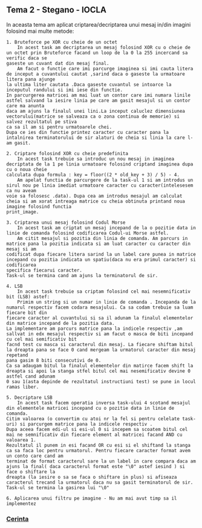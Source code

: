 ## Tema 2 - Stegano - IOCLA

In aceasta tema am aplicat criptarea/decriptarea unui mesaj in/din imagini folosind mai multe metode:
    
    
    1. Bruteforce pe XOR cu cheie de un octet
        In acest task am decriptarea un mesaj folosind XOR cu o cheie de un octet prin Bruteforce facand un loop de la 0 la 255 incercand sa verific daca se 
    gaseste un cuvant dat din mesaj final.
        Am facut o functie care imi parcurge imaginea si imi cauta litera de inceput a cuvantului cautat ,sarind daca o gaseste la urmatoare litera pana ajunge 
    la ultima liter cautata .Daca gaseste cuvantul se intoarce la inceputul randului si imi iese din functie.
    In parcurgerea matricei am mai luat un contor care imi numara linile astfel salvand la iesire linia pe care am gasit mesajul si un contor care ma anunta
    daca am ajuns la finalul unei lini.La inceput caluclez dimensiunea vectorului(matrice se salveaza ca o zona continua de memorie) si salvez rezultatul pe stiva
    ca sa il am si pentru urmatoarele chei.
    Dupa ce ies din functie printez caracter cu caracter pana la intalnirea terminatorului de sir alaturi de cheia si linia la care l-am gasit.

    2. Criptare folosind XOR cu cheie predefinita
        In acest task trebuie sa introduc un nou mesaj in imaginea decriptata de la 1 pe linia urmatoare folosind criptand imaginea dupa cu o noua cheie 
    calculata dupa formula : key = floor((2 * old_key + 3) / 5) - 4. 
        Am apelat functia de parcurgere de la task-ul 1 si am introdus un sirul nou pe linia imediat urmatoare caracter cu caracter(intelesesem ca nu aveam 
    voie sa folosesc .data). Dupa cea am introdus mesajul am calculat cheia si am xorat intreaga matrice cu cheia obtinuta printand noua imagine folosind functia
    print_image.

    3. Criptarea unui mesaj folosind Codul Morse
        In acest task am criptat un mesaj incepand de la o pozitie data in linie de comanda folosind codificarea Codul-ui Morse astfel.
        Am citit mesajul si pozitia din linia de comanda. Am parcurs in matrice pana la pozitia indicata si am luat caracter cu caracter din mesaj si am 
    codificat dupa fiecare litera sarind la un label care punea in matrice incepand cu pozitia indicata un spatiu(daca nu era primul caracter) si codificarea 
    specifica fiecarui caracter. 
    Task-ul se termina cand am ajuns la terminatorul de sir. 

    4. LSB
        In acest task trebuie sa criptam folosind cel mai nesemnificativ bit (LSB) astef:
        Primim un string si un numar in linie de comanda . Incepanda de la numarul respectiv facem codara mesajului. Ca sa codam trebuie sa luam fiecare bit din
    fiecare caracter al cuvantului si sa il adunam la finalul elementelor din matrice incepand de la pozitia data.
    La implementare am parcurs matrice pana la indicele respectiv ,am sallvat in edx mesajul respectiv si am facut o masca de biti incepand cu cel mai semificativ bit 
    facnd test cu masca si caracterul din mesaj. La fiecare shiftam bitul la dreapta pana se face 0 cand mergeam la urmatorul caracter din mesaj repetand 
    pana gasim 8 biti consecutivi de 0.
    Ca sa adaugam bitul la finalul elementelor din matirce facem shift la dreapta si apoi la stanga stfel bitul cel mai nesemificativ devine 0 astfel cand adunam 
    0 sau 1(asta depinde de rezultatul instructiuni test) se pune in locul ramas liber.

    5. Decriptare LSB 
        In acest task facem operatia inversa task-ului 4 scotand mesajul din elementele matricei incepand cu o pozitie data in linie de comanda.
    Citim valoarea (o convertim cu atoi nr la fel si pentru celelate task-uri) si parcurgem matrice pana la indicele respectiv .
    Dupa aceea facem edi-ul si esi-ul 0 si incepem sa scoatem bitul cel mai ne semnificativ din fiecare element al matricei facand AND cu valoarea 1.
    Rezultatul il punem in esi facand OR cu esi si el shiftand la stanga ca sa faca loc pentru urmatorul. Pentru fiecare caracter format avem un conto care cand am
    terminat de format caracterul sare la un label in care compara daca am ajuns la final( daca caracterul format este "\0" astef iesind ) si face o shiftare la 
    dreapta (la iesire o sa se faca o shiftare in plus) si afiseaza caracterul trecand la urmatorul daca nu sa gasit terminatorul de sir.
    Task-ul se termina la gasirea lui "\0"

    6. Aplicarea unui filtru pe imagine - Nu am mai avut timp sa il implementez 
    
### [Cerinta](https://ocw.cs.pub.ro/courses/iocla/teme/tema-2)    
    
